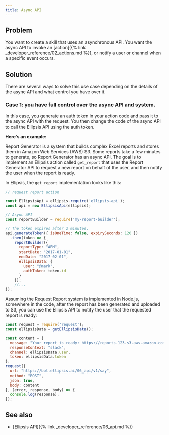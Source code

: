 ```yaml
---
title: Async API
---
```


## Problem
You want to create a skill that uses an asynchronous API. You want the async API
to invoke an [action]({% link _developer_reference/02_actions.md %}), or notify a user or channel
when a specific event occurs.

## Solution
There are several ways to solve this use case depending on the details of the async
API and what control you have over it.

### Case 1: you have full control over the async API and system.
In this case, you generate an auth token in your action code and pass it
to the async API with the request. You then change the code of the async API to call
the Ellipsis API using the auth token.

**Here's an example:**

Report Generator is a system that builds complex Excel reports and stores them
in Amazon Web Services (AWS) S3. Some reports take a few minutes to generate, so
Report Generator has an async API. The goal is to implement an Ellipsis action
called `get_report` that uses the Report Generator API to request a new
report on behalf of the user, and then notify the user when the report is ready.

In Ellipsis, the `get_report` implementation looks like this:

```javascript
// request report action

const EllipsisApi = ellipsis.require('ellipsis-api');
const api = new EllipsisApi(ellipsis);

// Async API
const reportBuilder = require('my-report-builder');

// The token expires after 2 minutes.
api.generateToken({ isOneTime: false, expirySeconds: 120 })
  .then(token => {
    reportBuilder({
      reportType: "ARM",
      startDate: "2017-01-01",
      endDate: "2017-02-01",
      ellipsisData: {
        user: "@mark",
        authToken: token.id
      }
    });
    //...
});
```

Assuming the Request Report system is implemented in Node.js, somewhere in the
code, after the report has been generated and uploaded to S3, you can use the Ellipsis
API to notify the user that the requested report is ready:

```javascript
const request = require('request');
const ellipsisData = getEllipsisData();

const content = {
  message: "Your report is ready: https://reports-123.s3.aws.amazon.com/report-123asdasf3425.xls",
  responseContext: "slack",
  channel: ellipsisData.user,
  token: ellipsisData.token
};
request({
  url: "https://bot.ellipsis.ai/06_api/v1/say",
  method: "POST",
  json: true,
  body: content
}, (error, response, body) => {
  console.log(response);
});
```

## See also
* [Ellipsis API]({% link _developer_reference/06_api.md %})
